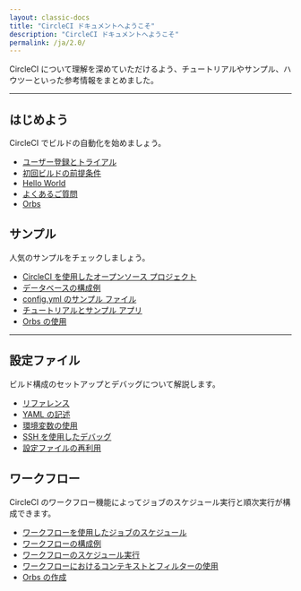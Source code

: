 ```yaml
---
layout: classic-docs
title: "CircleCI ドキュメントへようこそ"
description: "CircleCI ドキュメントへようこそ"
permalink: /ja/2.0/
---
```


CircleCI について理解を深めていただけるよう、チュートリアルやサンプル、ハウツーといった参考情報をまとめました。

<hr class="hidden-xs" />

<div class="row">
  <div class="col-xs-12 col-sm-6">
    <h2>はじめよう</h2>
    <p>CircleCI でビルドの自動化を始めましょう。</p>
    <ul>
      <li><a href="/docs/2.0/first-steps/">ユーザー登録とトライアル</a></li>
      <li><a href="/docs/2.0/getting-started/">初回ビルドの前提条件</a></li>
      <li><a href="/docs/2.0/hello-world/">Hello World</a></li>
      <li><a href="/docs/2.0/faq/">よくあるご質問</a></li>
      <li><a href="/docs/2.0/orb-intro/">Orbs</a></li>
    </ul>
  </div>
  <div class="col-xs-12 col-sm-6">
    <h2>サンプル</h2>
    <p>人気のサンプルをチェックしましょう。</p>
    <ul>
      <li><a href="/docs/2.0/example-configs/">CircleCI を使用したオープンソース プロジェクト</a></li>
        <li><a href="/docs/2.0/postgres-config/">データベースの構成例</a></li>
        <li><a href="/docs/2.0/sample-config/">config.yml のサンプル ファイル</a></li>
        <li><a href="/docs/2.0/tutorials/">チュートリアルとサンプル アプリ</a></li>
        <li><a href="/docs/2.0/using-orbs/">Orbs の使用</a></li>
      </ul>
  </div>
  <div class="col-xs-12">
    <hr />
  </div>
  <div class="col-xs-12 col-sm-6">
    <h2>設定ファイル</h2>
    <p>ビルド構成のセットアップとデバッグについて解説します。</p>
    <ul>
      <li><a href="{{ site.baseurl }}/ja/2.0/configuration-reference/">リファレンス</a></li>
      <li><a href="{{ site.baseurl }}/ja/2.0/writing-yaml/">YAML の記述</a></li>
      <li><a href="{{ site.baseurl }}/ja/2.0/env-vars/">環境変数の使用</a></li>
      <li><a href="{{ site.baseurl }}/ja/2.0/ssh-access-jobs/">SSH を使用したデバッグ</a></li>
      <li><a href="/docs/2.0/reusing-config/">設定ファイルの再利用</a></li>
    </ul>
  </div>
  <div class="col-xs-12 col-sm-6">
    <h2>ワークフロー</h2>
    <p>CircleCI のワークフロー機能によってジョブのスケジュール実行と順次実行が構成できます。</p>
    <ul>
      <li><a href="/docs/ja/2.0/workflows/">ワークフローを使用したジョブのスケジュール</a></li>
      <li><a href="/docs/ja/2.0/workflows/#ワークフローの構成例">ワークフローの構成例</a></li>
      <li><a href="/docs/ja/2.0/workflows/#ワークフローのスケジュール実行">ワークフローのスケジュール実行</a></li>
      <li><a href="/docs/ja/2.0/workflows/#ワークフローにおけるコンテキストとフィルターの使用">ワークフローにおけるコンテキストとフィルターの使用</a></li>
      <li><a href="/docs/2.0/creating-orbs/">Orbs の作成</a></li>
    </ul>
  </div>
</div>
